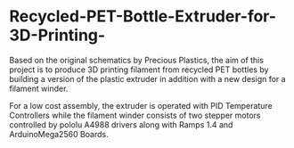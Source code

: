 # Recycled-PET-Bottle-Extruder-for-3D-Printing-

Based on the original schematics by Precious Plastics, the aim of this project is to produce 3D printing filament from recycled PET bottles by building a version of the plastic extruder in addition with a new design for a filament winder.

For a low cost assembly, the extruder is operated with PID Temperature Controllers while the filament winder consists of two stepper motors controlled by pololu A4988 drivers along with Ramps 1.4 and ArduinoMega2560 Boards.

